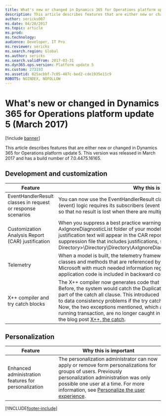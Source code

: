 ```yaml
---
title: What's new or changed in Dynamics 365 for Operations platform update 5 (March 2017)
description: This article describes features that are either new or changed in Dynamics 365 for Operations platform update 5. This version was released in March 2017 and has a build number of 7.0.4475.16165.
author: sericks007
ms.date: 04/20/2017
ms.topic: article
ms.prod: 
ms.technology: 
audience: Developer, IT Pro
ms.reviewer: sericks
ms.search.region: Global
ms.author: sericks
ms.search.validFrom: 2017-03-31
ms.dyn365.ops.version: Platform update 5
ms.custom: 273193
ms.assetid: 025acbbf-7c05-407c-bed2-cde1935e11c9
ROBOTS: NOINDEX, NOFOLLOW
---
```


# What's new or changed in Dynamics 365 for Operations platform update 5 (March 2017)

[!include [banner](../includes/banner.md)]

This article describes features that are either new or changed in Dynamics 365 for Operations platform update 5. This version was released in March 2017 and has a build number of 7.0.4475.16165.

## Development and customization

| Feature | Why this is important |
|---------|-----------------------|
| EventHandlerResult classes in request or response scenarios | You can now use the EventHandlerResult class for scenarios where the delegate (event) logic requires its subscribers (event handlers) to provide at least one response so that no result is lost when there are multiple subscribers and multiple results. |
| Customization Analysis Report (CAR) justification | When you suppress a best practice warning within a suppression file in the AxIgnoreDiagnosticList folder of your model, and include a justification, the justification text will appear in the CAR report of your model. For an example of a suppression file that includes justifications, see &lt;Packages Local Directory&gt;\\Directory\\Directory\\AxIgnoreDiagnosticList\\Directory\_BPSuppressions.xml. |
| Telemetry | When a model is built, the telemetry framework collects information about Microsoft classes and methods that are referenced by customer and ISV code. This provides Microsoft with much needed information regarding what part of the standard application code is included in backward compatibility requirements. |
| X++ compiler and try catch blocks | The X++ compiler now generates code that is slightly different for try catch blocks. Before, the system would catch the DuplicateKey and UpdateConflict exceptions as part of the catch all clause. This introduced some problems that could ultimately lead to data consistency problems if the try catch was used when a transaction is running. Now, the two exceptions mentioned, which are special because they do not roll back a running transaction, are no longer caught in the catch all. For more information, see the blog post [X++, the catch](https://blogs.msdn.microsoft.com/mfp/2016/11/24/x-the-catch/). |

## Personalization

| Feature | Why this is important |
|---------|-----------------------|
| Enhanced administration features for personalization | The personalization administrator can now apply or remove form personalizations for groups of users. Previously personalization administration was only possible one user at a time. For more information, see [Personalize the user experience](personalize-user-experience.md). |


[!INCLUDE[footer-include](../../../includes/footer-banner.md)]
